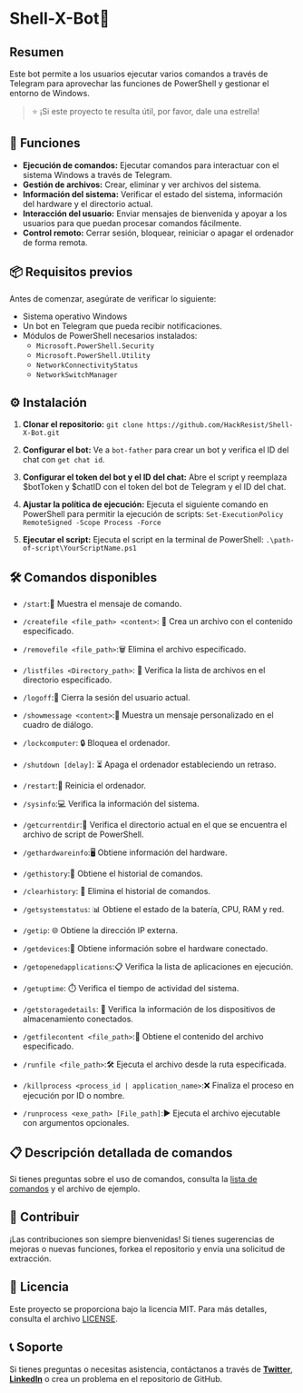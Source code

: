 # Shell-X-Bot🤖
## Resumen
Este bot permite a los usuarios ejecutar varios comandos a través de Telegram para aprovechar las funciones de PowerShell y gestionar el entorno de Windows.

>⭐ ¡Si este proyecto te resulta útil, por favor, dale una estrella!

## 🚀 Funciones
- **Ejecución de comandos:** Ejecutar comandos para interactuar con el sistema Windows a través de Telegram.
- **Gestión de archivos:** Crear, eliminar y ver archivos del sistema.
- **Información del sistema:** Verificar el estado del sistema, información del hardware y el directorio actual.
- **Interacción del usuario:** Enviar mensajes de bienvenida y apoyar a los usuarios para que puedan procesar comandos fácilmente.
- **Control remoto:** Cerrar sesión, bloquear, reiniciar o apagar el ordenador de forma remota.

## 📦 Requisitos previos
Antes de comenzar, asegúrate de verificar lo siguiente:
- Sistema operativo Windows
- Un bot en Telegram que pueda recibir notificaciones.
- Módulos de PowerShell necesarios instalados:
  - `Microsoft.PowerShell.Security`
  - `Microsoft.PowerShell.Utility`
  - `NetworkConnectivityStatus`
  - `NetworkSwitchManager`

## ⚙️ Instalación
1. **Clonar el repositorio:**
    ```git clone https://github.com/HackResist/Shell-X-Bot.git```

2. **Configurar el bot:** Ve a `bot-father` para crear un bot y verifica el ID del chat con `get chat id`.
3. **Configurar el token del bot y el ID del chat:** Abre el script y reemplaza $botToken y $chatID con el token del bot de Telegram y el ID del chat.

4. **Ajustar la política de ejecución:** Ejecuta el siguiente comando en PowerShell para permitir la ejecución de scripts:
```Set-ExecutionPolicy RemoteSigned -Scope Process -Force```
5. **Ejecutar el script:** Ejecuta el script en la terminal de PowerShell: `.\path-of-script\YourScriptName.ps1`

## 🛠️ Comandos disponibles
- `/start`:👋 Muestra el mensaje de comando.

- `/createfile <file_path> <content>`: 📝 Crea un archivo con el contenido especificado.

- `/removefile <file_path>`:🗑️ Elimina el archivo especificado.

- `/listfiles <Directory_path>`: 📂 Verifica la lista de archivos en el directorio especificado.

- `/logoff`:🔐 Cierra la sesión del usuario actual.

- `/showmessage <content>`:💬 Muestra un mensaje personalizado en el cuadro de diálogo.

- `/lockcomputer`: 🔒 Bloquea el ordenador.

- `/shutdown [delay]`: ⏳ Apaga el ordenador estableciendo un retraso.

- `/restart`:🔄 Reinicia el ordenador.

- `/sysinfo`:💻 Verifica la información del sistema.

- `/getcurrentdir`:📁 Verifica el directorio actual en el que se encuentra el archivo de script de PowerShell.

- `/gethardwareinfo`:🖥️ Obtiene información del hardware.

- `/gethistory`:📝 Obtiene el historial de comandos.

- `/clearhistory`: 🧹 Elimina el historial de comandos.

- `/getsystemstatus`: 📊 Obtiene el estado de la batería, CPU, RAM y red.

- `/getip`: 🌐 Obtiene la dirección IP externa.

- `/getdevices`:🔌 Obtiene información sobre el hardware conectado.

- `/getopenedapplications`:📋 Verifica la lista de aplicaciones en ejecución.

- `/getuptime`: ⏱️ Verifica el tiempo de actividad del sistema.

- `/getstoragedetails`: 💾 Verifica la información de los dispositivos de almacenamiento conectados.

- `/getfilecontent <file_path>`:📄 Obtiene el contenido del archivo especificado.

- `/runfile <file_path>`:🛠️ Ejecuta el archivo desde la ruta especificada.

- `/killprocess <process_id | application_name>`:❌ Finaliza el proceso en ejecución por ID o nombre.

- `/runprocess <exe_path> [File_path]`:▶️ Ejecuta el archivo ejecutable con argumentos opcionales.

## 📋 Descripción detallada de comandos
Si tienes preguntas sobre el uso de comandos, consulta la [lista de comandos](/docs/command/command_es.md) y el archivo de ejemplo.

## 🤝 Contribuir
¡Las contribuciones son siempre bienvenidas! Si tienes sugerencias de mejoras o nuevas funciones, forkea el repositorio y envía una solicitud de extracción.

## 📜 Licencia
Este proyecto se proporciona bajo la licencia MIT. Para más detalles, consulta el archivo [LICENSE](/./LICENSE).

## 📞 Soporte
Si tienes preguntas o necesitas asistencia, contáctanos a través de **[Twitter](https://x.com/dev_lokesh_)**, **[LinkedIn](https://www.linkedin.com/in/lokeshchauhanapex/)** o crea un problema en el repositorio de GitHub.

